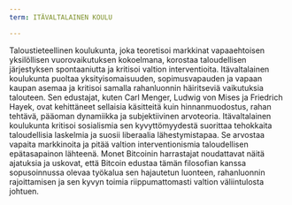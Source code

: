 ```yaml
---
term: ITÄVALTALAINEN KOULU

---
```

Taloustieteellinen koulukunta, joka teoretisoi markkinat vapaaehtoisen yksilöllisen vuorovaikutuksen kokoelmana, korostaa taloudellisen järjestyksen spontaaniutta ja kritisoi valtion interventioita. Itävaltalainen koulukunta puoltaa yksityisomaisuuden, sopimusvapauden ja vapaan kaupan asemaa ja kritisoi samalla rahanluonnin häiritseviä vaikutuksia talouteen. Sen edustajat, kuten Carl Menger, Ludwig von Mises ja Friedrich Hayek, ovat kehittäneet sellaisia käsitteitä kuin hinnanmuodostus, rahan tehtävä, pääoman dynamiikka ja subjektiivinen arvoteoria. Itävaltalainen koulukunta kritisoi sosialismia sen kyvyttömyydestä suorittaa tehokkaita taloudellisia laskelmia ja suosii liberaalia lähestymistapaa. Se arvostaa vapaita markkinoita ja pitää valtion interventionismia taloudellisen epätasapainon lähteenä. Monet Bitcoinin harrastajat noudattavat näitä ajatuksia ja uskovat, että Bitcoin edustaa tämän filosofian kanssa sopusoinnussa olevaa työkalua sen hajautetun luonteen, rahanluonnin rajoittamisen ja sen kyvyn toimia riippumattomasti valtion väliintulosta johtuen.